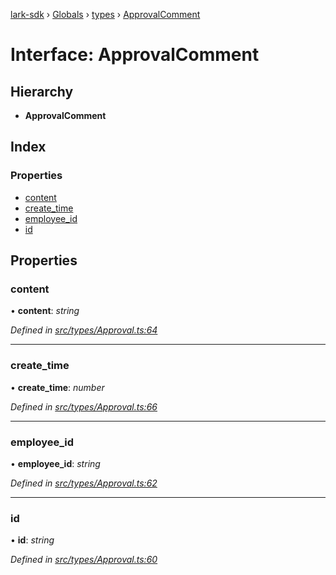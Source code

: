[lark-sdk](../README.md) › [Globals](../globals.md) › [types](../modules/types.md) › [ApprovalComment](types.approvalcomment.md)

# Interface: ApprovalComment

## Hierarchy

* **ApprovalComment**

## Index

### Properties

* [content](types.approvalcomment.md#content)
* [create_time](types.approvalcomment.md#create_time)
* [employee_id](types.approvalcomment.md#employee_id)
* [id](types.approvalcomment.md#id)

## Properties

###  content

• **content**: *string*

*Defined in [src/types/Approval.ts:64](https://github.com/TbhT/lark-sdk/blob/5ecb791/src/types/Approval.ts#L64)*

___

###  create_time

• **create_time**: *number*

*Defined in [src/types/Approval.ts:66](https://github.com/TbhT/lark-sdk/blob/5ecb791/src/types/Approval.ts#L66)*

___

###  employee_id

• **employee_id**: *string*

*Defined in [src/types/Approval.ts:62](https://github.com/TbhT/lark-sdk/blob/5ecb791/src/types/Approval.ts#L62)*

___

###  id

• **id**: *string*

*Defined in [src/types/Approval.ts:60](https://github.com/TbhT/lark-sdk/blob/5ecb791/src/types/Approval.ts#L60)*
